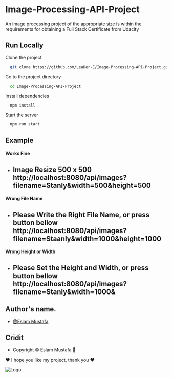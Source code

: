 
# Image-Processing-API-Project
An image processing project of the appropriate size is within the requirements for obtaining a Full Stack Certificate from Udacity




## Run Locally

Clone the project

```bash
  git clone https://github.com/LeaDer-E/Image-Processing-API-Project.git
```

Go to the project directory

```bash
  cd Image-Processing-API-Project
```

Install dependencies

```bash
  npm install
```

Start the server

```bash
  npm run start
```


## Example

#### Works Fine
 - Image Resize 500 x 500
   http://localhost:8080/api/images?filename=Stanly&width=500&height=500
    --- 
#### Wrong File Name
- Please Write the Right File Name, or press button bellow
  http://localhost:8080/api/images?filename=Staanly&width=1000&height=1000
    ---   

#### Wrong Height or Width
- Please Set the Height and Width, or press button bellow
  http://localhost:8080/api/images?filename=Stanly&width=1000&
    --- 
## Author's name.
- [@Eslam Mustafa](https://github.com/LeaDer-E/)


## Cridit

- Copyright © Eslam Mustafa 🌹


♥ I hope you like my project, thank you ♥


![Logo](https://s3-us-west-1.amazonaws.com/udacity-content/rebrand/svg/logo.min.svg)

